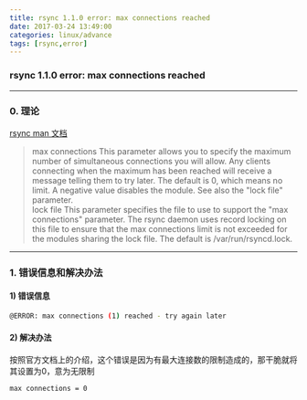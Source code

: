 ```yaml
---
title: rsync 1.1.0 error: max connections reached
date: 2017-03-24 13:49:00
categories: linux/advance
tags: [rsync,error]
---
```

### rsync 1.1.0 error: max connections reached

---

### 0. 理论
[rsync man 文档](https://download.samba.org/pub/rsync/rsyncd.conf.html)  
> max connections
This parameter allows you to specify the maximum number of simultaneous connections you will allow. Any clients connecting when the maximum has been reached will receive a message telling them to try later. The default is 0, which means no limit. A negative value disables the module. See also the "lock file" parameter.  
lock file
This parameter specifies the file to use to support the "max connections" parameter. The rsync daemon uses record locking on this file to ensure that the max connections limit is not exceeded for the modules sharing the lock file. The default is /var/run/rsyncd.lock.

---

### 1. 错误信息和解决办法
#### 1) 错误信息
``` bash
@ERROR: max connections (1) reached - try again later
```

#### 2) 解决办法
按照官方文档上的介绍，这个错误是因为有最大连接数的限制造成的，那干脆就将其设置为0，意为无限制
``` bash
max connections = 0
```

